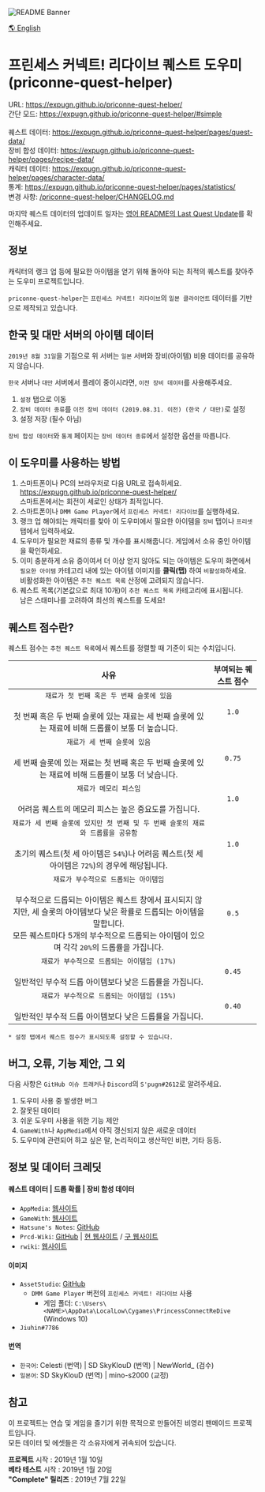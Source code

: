 ![README Banner](https://raw.githubusercontent.com/Expugn/priconne-quest-helper/master/images/webpage/README_Banner.png)

[🌎 English](README.md)

# 프린세스 커넥트! 리다이브 퀘스트 도우미<br>(priconne-quest-helper)

URL: <https://expugn.github.io/priconne-quest-helper/><br>
간단 모드: <https://expugn.github.io/priconne-quest-helper/#simple><br><br>
퀘스트 데이터: <https://expugn.github.io/priconne-quest-helper/pages/quest-data/><br>
장비 합성 데이터: <https://expugn.github.io/priconne-quest-helper/pages/recipe-data/><br>
캐릭터 데이터: <https://expugn.github.io/priconne-quest-helper/pages/character-data/><br>
통계: <https://expugn.github.io/priconne-quest-helper/pages/statistics/><br>
변경 사항: [/priconne-quest-helper/CHANGELOG.md](CHANGELOG.md)

마지막 퀘스트 데이터의 업데이트 일자는 [영어 README의 Last Quest Update](README.md)를 확인해주세요.

## 정보
캐릭터의 랭크 업 등에 필요한 아이템을 얻기 위해 돌아야 되는 최적의 퀘스트를 찾아주는 도우미 프로젝트입니다.

`priconne-quest-helper`는 `프린세스 커넥트! 리다이브`의 `일본 클라이언트` 데이터를 기반으로 제작되고 있습니다.

## 한국 및 대만 서버의 아이템 데이터
`2019년 8월 31일`을 기점으로 위 서버는 `일본` 서버와 장비(아이템) 비용 데이터를 공유하지 않습니다.

`한국` 서버나 `대만` 서버에서 플레이 중이시라면, `이전 장비 데이터`를 사용해주세요.
1) `설정` 탭으로 이동
2) `장비 데이터 종류`를 `이전 장비 데이터 (2019.08.31. 이전) (한국 / 대만)`로 설정
3) 설정 저장 (필수 아님)

`장비 합성 데이터`와 `통계` 페이지는 `장비 데이터 종류`에서 설정한 옵션을 따릅니다.

## 이 도우미를 사용하는 방법
1. 스마트폰이나 PC의 브라우저로 다음 URL로 접속하세요. <https://expugn.github.io/priconne-quest-helper/><br>
스마트폰에서는 회전이 세로인 상태가 최적입니다.
2. 스마트폰이나 `DMM Game Player`에서 `프린세스 커넥트! 리다이브`를 실행하세요.
3. 랭크 업 해야되는 캐릭터를 찾아 이 도우미에서 필요한 아이템을 `장비` 탭이나 `프리셋` 탭에서 입력하세요.
4. 도우미가 필요한 재료의 종류 및 개수를 표시해줍니다. 게임에서 소유 중인 아이템을 확인하세요.
5. 이미 충분하게 소유 중이여서 더 이상 얻지 않아도 되는 아이템은 도우미 화면에서 `필요한 아이템` 카테고리 내에 있는 아이템 이미지를 **클릭(탭)** 하여 `비활성화`하세요.
<br>비활성화한 아이템은 `추천 퀘스트 목록` 산정에 고려되지 않습니다.
6. 퀘스트 목록(기본값으로 최대 10개)이 `추천 퀘스트 목록` 카테고리에 표시됩니다.
<br>남은 스태미나를 고려하여 최선의 퀘스트를 도세요!

## 퀘스트 점수란?
퀘스트 점수는 `추천 퀘스트 목록`에서 퀘스트를 정렬할 때 기준이 되는 수치입니다.

| 사유 | 부여되는 퀘스트 점수 |
| :---: | :---: |
| `재료가 첫 번째 혹은 두 번째 슬롯에 있음`<br><br>첫 번째 혹은 두 번째 슬롯에 있는 재료는 세 번째 슬롯에 있는 재료에 비해 드롭률이 보통 더 높습니다. | `1.0` |
| `재료가 세 번째 슬롯에 있음`<br><br>세 번째 슬롯에 있는 재료는 첫 번째 혹은 두 번째 슬롯에 있는 재료에 비해 드롭률이 보통 더 낮습니다. | `0.75` |
| `재료가 메모리 피스임`<br><br>어려움 퀘스트의 메모리 피스는 높은 중요도를 가집니다. | `1.0` |
| `재료가 세 번째 슬롯에 있지만 첫 번째 및 두 번째 슬롯의 재료와 드롭률을 공유함`<br><br>초기의 퀘스트(첫 세 아이템은 `54%`)나 어려움 퀘스트(첫 세 아이템은 `72%`)의 경우에 해당됩니다. | `1.0` |
| `재료가 부수적으로 드롭되는 아이템임`<br><br>부수적으로 드롭되는 아이템은 퀘스트 창에서 표시되지 않지만, 세 슬롯의 아이템보다 낮은 확률로 드롭되는 아이템을 말합니다.<br>모든 퀘스트마다 5개의 부수적으로 드롭되는 아이템이 있으며 각각 `20%`의 드롭률을 가집니다. | `0.5` |
| `재료가 부수적으로 드롭되는 아이템임 (17%)`<br><br>일반적인 부수적 드롭 아이템보다 낮은 드롭률을 가집니다. | `0.45` |
| `재료가 부수적으로 드롭되는 아이템임 (15%)`<br><br>일반적인 부수적 드롭 아이템보다 낮은 드롭률을 가집니다. | `0.40` |

`* 설정 탭에서 퀘스트 점수가 표시되도록 설정할 수 있습니다.`

## 버그, 오류, 기능 제안, 그 외
다음 사항은 `GitHub 이슈 트래커`나 `Discord`의 `S'pugn#2612`로 알려주세요.
1. 도우미 사용 중 발생한 버그
2. 잘못된 데이터
3. 쉬운 도우미 사용을 위한 기능 제안
4. `GameWith`나 `AppMedia`에서 아직 갱신되지 않은 새로운 데이터
5. 도우미에 관련되어 하고 싶은 말, 논리적이고 생산적인 비판, 기타 등등.

## 정보 및 데이터 크레딧

#### 퀘스트 데이터 | 드롭 확률 | 장비 합성 데이터
- `AppMedia`: [웹사이트](https://appmedia.jp/priconne-redive)<br>
- `GameWith`: [웹사이트](https://gamewith.jp/pricone-re/)<br>
- `Hatsune's Notes`: [GitHub](https://github.com/superk589/PrincessGuide)<br>
- `Prcd-Wiki`: [GitHub](https://github.com/PaleNeutron/Pcrd-Wiki) | [현 웹사이트](https://johnlyu.com/en-us/) / [구 웹사이트](https://pcrdwiki.xyz/)<br>
- `rwiki`: [웹사이트](https://rwiki.jp/priconne_redive/)<br>

#### 이미지
- `AssetStudio`: [GitHub](https://github.com/Perfare/AssetStudio)<br>
  - `DMM Game Player` 버전의 `프린세스 커넥트! 리다이브` 사용
      - 게임 폴더: `C:\Users\<NAME>\AppData\LocalLow\Cygames\PrincessConnectReDive` (Windows 10)
- `Jiuhin#7786`

#### 번역
- `한국어`: Celesti (번역) | SD SkyKlouD (번역) | NewWorld_ (검수)
- `일본어`: SD SkyKlouD (번역) | mino-s2000 (교정)


## 참고
이 프로젝트는 연습 및 게임을 즐기기 위한 목적으로 만들어진 비영리 팬메이드 프로젝트입니다.<br>
모든 데이터 및 에셋들은 각 소유자에게 귀속되어 있습니다.

**프로젝트** 시작 : 2019년 1월 10일<br>
**베타 테스트** 시작 : 2019년 1월 20일<br>
**"Complete" 릴리즈** : 2019년 7월 22일